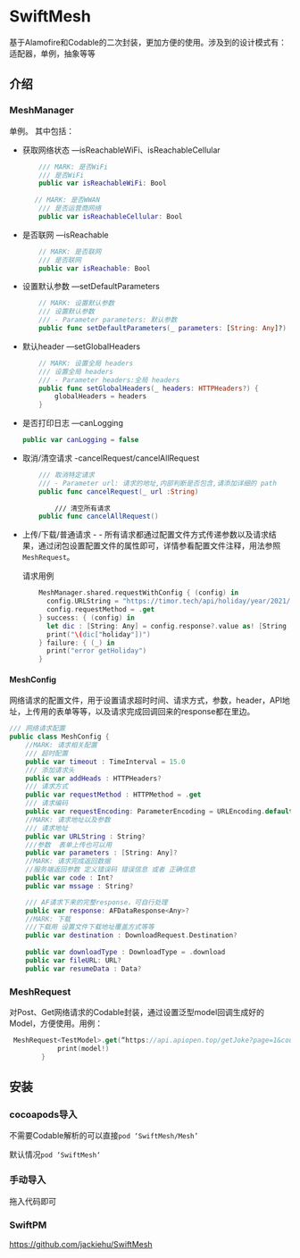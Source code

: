 # SwiftMesh
基于Alamofire和Codable的二次封装，更加方便的使用。涉及到的设计模式有：适配器，单例，抽象等等
## 介绍
### MeshManager
单例。
其中包括：
* 获取网络状态    —isReachableWiFi、isReachableCellular

  ```swift
      /// MARK: 是否WiFi
      /// 是否WiFi
      public var isReachableWiFi: Bool 
     
     // MARK: 是否WWAN
      /// 是否运营商网络
      public var isReachableCellular: Bool 
  ```

* 是否联网      —isReachable

  ```swift
      // MARK: 是否联网
      /// 是否联网
      public var isReachable: Bool 
  ```

* 设置默认参数     —setDefaultParameters

  ```swift
      // MARK: 设置默认参数
      /// 设置默认参数
      /// - Parameter parameters: 默认参数
      public func setDefaultParameters(_ parameters: [String: Any]?) 
  ```

* 默认header     —setGlobalHeaders

  ```swift
      // MARK: 设置全局 headers
      /// 设置全局 headers
      /// - Parameter headers:全局 headers
      public func setGlobalHeaders(_ headers: HTTPHeaders?) {
          globalHeaders = headers
      }
  ```

* 是否打印日志     —canLogging

  ```swift
  public var canLogging = false
  ```

* 取消/清空请求     -cancelRequest/cancelAllRequest

  ```swift
      /// 取消特定请求
      /// - Parameter url: 请求的地址,内部判断是否包含,请添加详细的 path
      public func cancelRequest(_ url :String)
      
          /// 清空所有请求
      public func cancelAllRequest()
  ```

* 上传/下载/普通请求   - - 所有请求都通过配置文件方式传递参数以及请求结果，通过闭包设置配置文件的属性即可，详情参看配置文件注释，用法参照`MeshRequest`。

  

  请求用例

  ```swift
      MeshManager.shared.requestWithConfig { (config) in
        config.URLString = "https://timor.tech/api/holiday/year/2021/"
        config.requestMethod = .get
      } success: { (config) in
        let dic : [String: Any] = config.response?.value as! [String : Any]
        print("\(dic["holiday"])")
      } failure: { (_) in
        print("error getHoliday")
      }
  ```
#### MeshConfig

网络请求的配置文件，用于设置请求超时时间、请求方式，参数，header，API地址，上传用的表单等等，以及请求完成回调回来的response都在里边。

```swift
/// 网络请求配置
public class MeshConfig {
    //MARK: 请求相关配置
    /// 超时配置
    public var timeout : TimeInterval = 15.0
    /// 添加请求头
    public var addHeads : HTTPHeaders?
    /// 请求方式
    public var requestMethod : HTTPMethod = .get
    /// 请求编码
    public var requestEncoding: ParameterEncoding = URLEncoding.default  //PropertyListEncoding.xml//JSONEncoding.default
    //MARK: 请求地址以及参数
    /// 请求地址
    public var URLString : String?
    ///参数  表单上传也可以用
    public var parameters : [String: Any]?
    //MARK: 请求完成返回数据
    //服务端返回参数 定义错误码 错误信息 或者 正确信息
    public var code : Int?
    public var mssage : String?

    /// AF请求下来的完整response，可自行处理
    public var response: AFDataResponse<Any>?
    //MARK: 下载
    ///下载用 设置文件下载地址覆盖方式等等
    public var destination : DownloadRequest.Destination?
    
    public var downloadType : DownloadType = .download
    public var fileURL: URL?   
    public var resumeData : Data?
```

### MeshRequest
对Post、Get网络请求的Codable封装，通过设置泛型model回调生成好的Model，方便使用。用例：
```swift
 MeshRequest<TestModel>.get(“https://api.apiopen.top/getJoke?page=1&count=2&type=video”) { (model) in
            print(model!)
        }
```

##  安装
### cocoapods导入
不需要Codable解析的可以直接`pod ‘SwiftMesh/Mesh’`

默认情况`pod ‘SwiftMesh‘`

### 手动导入
拖入代码即可

### SwiftPM

https://github.com/jackiehu/SwiftMesh

